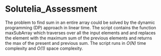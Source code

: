 # Solutelia_Assessment
The problem to find sum in an entire array could be solved by the dynamic programming (DP) approach in linear time. The script contains the function maxSubArray which traverses over all the input elements and and replaces the element with the maximum sum of the previous elements and returns the max of the present and previous sum. The script runs in _O(N)_ time complexity and _O(1)_ space complexity.

